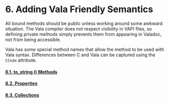 # 6. Adding Vala Friendly Semantics

All bound methods should be public unless working around some awkward
situation. The Vala compiler does not respect visibility in VAPI files,
so defining private methods simply prevents them from appearing in
Valadoc, not from being accessible.

Vala has some special method names that allow the method to be used with
Vala syntax. Differences between C and Vala can be captured using the
`CCode` attribute.

#### [6.1. to_string () Methods](06-00-adding-vala-friendly-semantics/06-01-to-string-methods)
#### [6.2. Properties](06-00-adding-vala-friendly-semantics/06-02-properties)
#### [6.3. Collections](06-00-adding-vala-friendly-semantics/06-03-collections)
